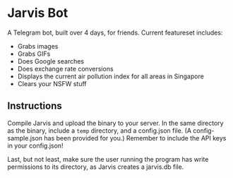 # Jarvis Bot

A Telegram bot, built over 4 days, for friends. Current featureset includes: 

* Grabs images
* Grabs GIFs
* Does Google searches
* Does exchange rate conversions
* Displays the current air pollution index for all areas in Singapore
* Clears your NSFW stuff

## Instructions 
Compile Jarvis and upload the binary to your server. In the same directory as
the binary, include a `temp` directory, and a config.json file. (A
config-sample.json has been provided for you.) Remember to include the API keys
in your config.json! 

Last, but not least, make sure the user running the program has
write permissions to its directory, as Jarvis creates a jarvis.db file.
